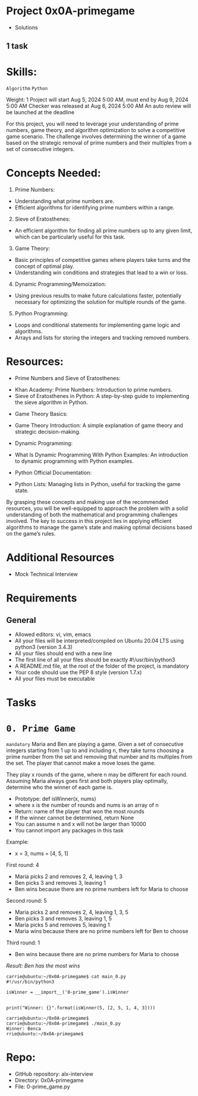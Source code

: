 # Project 0x0A-primegame
- Solutions
## 1 task

# Skills:
`Algorithm`
`Python`

 Weight: 1
 Project will start Aug 5, 2024 5:00 AM, must end by Aug 9, 2024 5:00 AM
 Checker was released at Aug 6, 2024 5:00 AM
 An auto review will be launched at the deadline

For this project, you will need to leverage your understanding of prime numbers, game theory, and algorithm optimization to solve a competitive game scenario. The challenge involves determining the winner of a game based on the strategic removal of prime numbers and their multiples from a set of consecutive integers.

# Concepts Needed:

1. Prime Numbers:

- Understanding what prime numbers are.
- Efficient algorithms for identifying prime numbers within a range.

2. Sieve of Eratosthenes:

- An efficient algorithm for finding all prime numbers up to any given limit, which can be particularly useful for this task.

3. Game Theory:

- Basic principles of competitive games where players take turns and the concept of optimal play.
- Understanding win conditions and strategies that lead to a win or loss.

4. Dynamic Programming/Memoization:

- Using previous results to make future calculations faster, potentially necessary for optimizing the solution for multiple rounds of the game.

5. Python Programming:

- Loops and conditional statements for implementing game logic and algorithms.
- Arrays and lists for storing the integers and tracking removed numbers.

# Resources:
* Prime Numbers and Sieve of Eratosthenes:

- Khan Academy: Prime Numbers: Introduction to prime numbers.
- Sieve of Eratosthenes in Python: A step-by-step guide to implementing the sieve algorithm in Python.

* Game Theory Basics:

- Game Theory Introduction: A simple explanation of game theory and strategic decision-making.

* Dynamic Programming:

- What Is Dynamic Programming With Python Examples: An introduction to dynamic programming with Python examples.

* Python Official Documentation:

- Python Lists: Managing lists in Python, useful for tracking the game state.

By grasping these concepts and making use of the recommended resources, you will be well-equipped to approach the problem with a solid understanding of both the mathematical and programming challenges involved. The key to success in this project lies in applying efficient algorithms to manage the game’s state and making optimal decisions based on the game’s rules.

# Additional Resources
- Mock Technical Interview

# Requirements
## General
- Allowed editors: vi, vim, emacs
- All your files will be interpreted/compiled on Ubuntu 20.04 LTS using python3 (version 3.4.3)
- All your files should end with a new line
- The first line of all your files should be exactly #!/usr/bin/python3
- A README.md file, at the root of the folder of the project, is mandatory
- Your code should use the PEP 8 style (version 1.7.x)
- All your files must be executable

# Tasks
# `0. Prime Game`

`mandatory`
Maria and Ben are playing a game. Given a set of consecutive integers starting from 1 up to and including n, they take turns choosing a prime number from the set and removing that number and its multiples from the set. The player that cannot make a move loses the game.

They play x rounds of the game, where n may be different for each round. Assuming Maria always goes first and both players play optimally, determine who the winner of each game is.

- Prototype: def isWinner(x, nums)
- where x is the number of rounds and nums is an array of n
- Return: name of the player that won the most rounds
- If the winner cannot be determined, return None
- You can assume n and x will not be larger than 10000
- You cannot import any packages in this task

Example:

- x = 3, nums = [4, 5, 1]

First round: 4

- Maria picks 2 and removes 2, 4, leaving 1, 3
- Ben picks 3 and removes 3, leaving 1
- Ben wins because there are no prime numbers left for Maria to choose

Second round: 5

- Maria picks 2 and removes 2, 4, leaving 1, 3, 5
- Ben picks 3 and removes 3, leaving 1, 5
- Maria picks 5 and removes 5, leaving 1
- Maria wins because there are no prime numbers left for Ben to choose

Third round: 1

- Ben wins because there are no prime numbers for Maria to choose

*Result: Ben has the most wins*

```
carrie@ubuntu:~/0x0A-primegame$ cat main_0.py
#!/usr/bin/python3

isWinner = __import__('0-prime_game').isWinner


print("Winner: {}".format(isWinner(5, [2, 5, 1, 4, 3])))

carrie@ubuntu:~/0x0A-primegame$
carrie@ubuntu:~/0x0A-primegame$ ./main_0.py
Winner: Benca
rrie@ubuntu:~/0x0A-primegame$
```

# Repo:

- GitHub repository: alx-interview
- Directory: 0x0A-primegame
- File: 0-prime_game.py
